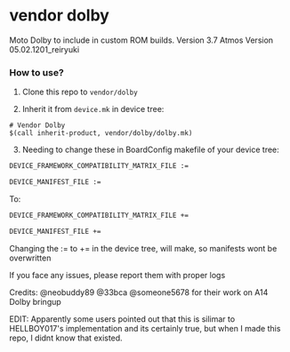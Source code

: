 # vendor dolby

Moto Dolby to include in custom ROM builds.
Version 3.7
Atmos Version 05.02.1201_reiryuki

### How to use?

1. Clone this repo to `vendor/dolby`

2. Inherit it from `device.mk` in device tree:

```
# Vendor Dolby
$(call inherit-product, vendor/dolby/dolby.mk)
```

3. Needing to change these in BoardConfig makefile of your device tree:

```bash
DEVICE_FRAMEWORK_COMPATIBILITY_MATRIX_FILE :=

DEVICE_MANIFEST_FILE :=
```

To:

```bash
DEVICE_FRAMEWORK_COMPATIBILITY_MATRIX_FILE +=

DEVICE_MANIFEST_FILE +=
```

Changing the := to += in the device tree, will make, so manifests wont be overwritten

If you face any issues, please report them with proper logs

Credits:
@neobuddy89
@33bca
@someone5678
for their work on A14 Dolby bringup

EDIT:
Apparently some users pointed out that this is silimar to HELLBOY017's implementation
and its certainly true, but when I made this repo, I  didnt know that existed.
